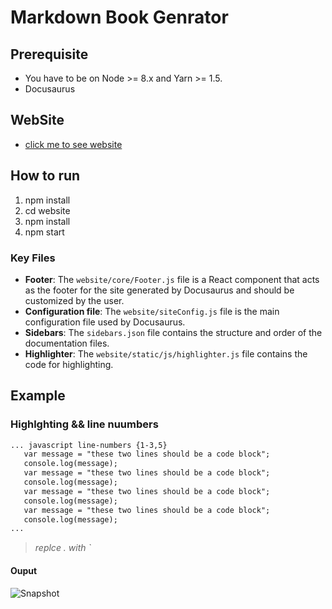 # Markdown Book Genrator

## Prerequisite
- You have to be on Node >= 8.x and Yarn >= 1.5.
- Docusaurus

## WebSite
-  [click me to see website](https://im-amitto.github.io/docusaures-website)

## How to run
1. npm install
2. cd website
3. npm install
4. npm start

### Key Files

* **Footer**: The `website/core/Footer.js` file is a React component that acts
 as the footer for the site generated by Docusaurus and should be customized by the user.
* **Configuration file**: The `website/siteConfig.js` file is the main
  configuration file used by Docusaurus.
* **Sidebars**: The `sidebars.json` file contains the structure and order
  of the documentation files.
* **Highlighter**: The `website/static/js/highlighter.js` file contains the code for highlighting.
## Example
### Highlghting && line nuumbers
```Markdown
... javascript line-numbers {1-3,5}
   var message = "these two lines should be a code block";  
   console.log(message);
   var message = "these two lines should be a code block";  
   console.log(message);
   var message = "these two lines should be a code block";  
   console.log(message);
   var message = "these two lines should be a code block";  
   console.log(message);
...
```
>_replce . with `_

#### Ouput
![Snapshot](https://github.com/bigbinary/markdown-book-generator/blob/master/snapshot/snapshot.png?raw=true)